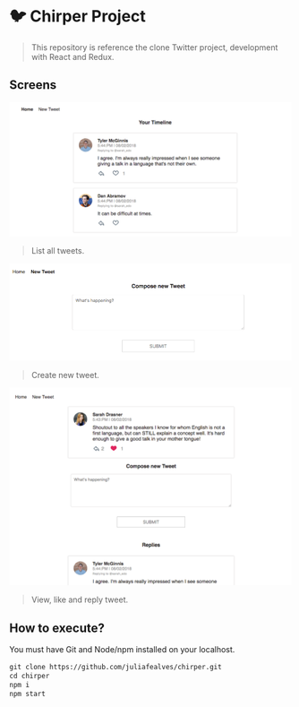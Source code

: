# :bird: Chirper Project

> This repository is reference the clone Twitter project, development with React and Redux.

## Screens

![Screen List Tweets](screen1.png)
> List all tweets.

![Screen Create New Tweet](screen2.png)
> Create new tweet.

![Screen View Tweet](screen3.png)
> View, like and reply tweet.

## How to execute?
You must have Git and Node/npm installed on your localhost.

```
git clone https://github.com/juliafealves/chirper.git
cd chirper
npm i
npm start
```
